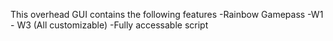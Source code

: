 This overhead GUI contains the following features
-Rainbow Gamepass
-W1 - W3 (All customizable)
-Fully accessable script
